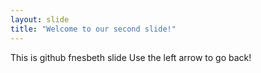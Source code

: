 ```yaml
---
layout: slide
title: "Welcome to our second slide!"
---
```

This is github fnesbeth slide
Use the left arrow to go back!
